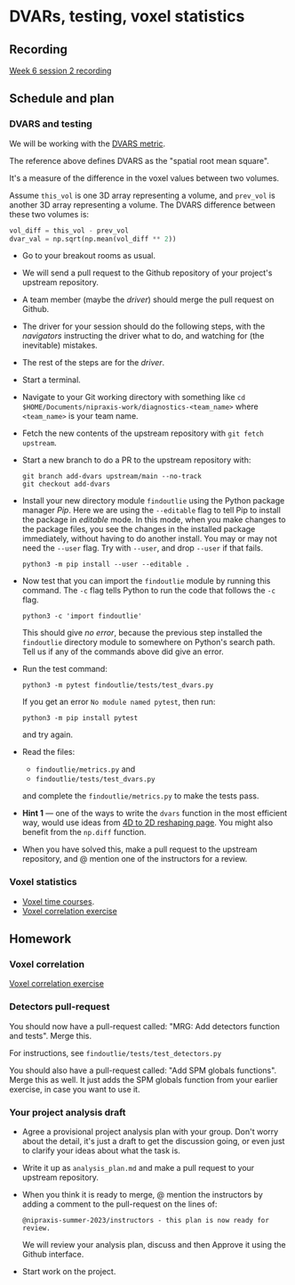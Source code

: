# DVARs, testing, voxel statistics

## Recording

[Week 6 session
2 recording](https://numfocus-org.zoom.us/rec/share/h4KwgYUV3j4YvdxfW9cgIhwCNoithzCdh_f4R9Ffp1T7WD5otdQlPJ9XGQZFADwc.9VrPjCFLhi8N3v5_)

## Schedule and plan

### DVARS and testing

We will be working with the [DVARS
metric](https://www.ncbi.nlm.nih.gov/pmc/articles/PMC5915574/).

The reference above defines DVARS as the "spatial root mean square".

It's a measure of the difference in the voxel values between two volumes.

Assume `this_vol` is one 3D array representing a volume, and `prev_vol` is
another 3D array representing a volume.  The DVARS difference between these two
volumes is:

```python
vol_diff = this_vol - prev_vol
dvar_val = np.sqrt(np.mean(vol_diff ** 2))
```

* Go to your breakout rooms as usual.
* We will send a pull request to the Github repository of your project's
  upstream repository.
* A team member (maybe the *driver*) should merge the pull request on Github.
* The driver for your session should do the following steps, with the
  *navigators* instructing the driver what to do, and watching for (the
  inevitable) mistakes.
* The rest of the steps are for the *driver*.
* Start a terminal.
* Navigate to your Git working directory with something like `cd
  $HOME/Documents/nipraxis-work/diagnostics-<team_name>` where `<team_name>` is
  your team name.
* Fetch the new contents of the upstream repository with `git fetch upstream`.
*   Start a new branch to do a PR to the upstream repository with:

    ```
    git branch add-dvars upstream/main --no-track
    git checkout add-dvars
    ```
*   Install your new directory module `findoutlie` using the Python package
    manager *Pip*.  Here we are using the `--editable` flag to tell Pip to
    install the package in *editable* mode.  In this mode, when you make
    changes to the package files, you see the changes in the installed package
    immediately, without having to do another install.  You may or may not need
    the `--user` flag.  Try with `--user`, and drop `--user` if that fails.

    ```
    python3 -m pip install --user --editable .
    ```

*   Now test that you can import the `findoutlie` module by running this
    command.  The `-c` flag tells Python to run the code that follows the `-c`
    flag.

    ```
    python3 -c 'import findoutlie'
    ```

    This should give *no error*, because the previous step installed the
    `findoutlie` directory module to somewhere on Python's search path. Tell us
    if any of the commands above did give an error.

*   Run the test command:

    ```
    python3 -m pytest findoutlie/tests/test_dvars.py
    ```

    If you get an error `No module named pytest`, then run:

    ```
    python3 -m pip install pytest
    ```

    and try again.

*   Read the files:

    * `findoutlie/metrics.py` and
    * `findoutlie/tests/test_dvars.py`

    and complete the `findoutlie/metrics.py` to make the tests pass.

* **Hint 1** — one of the ways to write the `dvars` function in the most
  efficient way, would use ideas from [4D to 2D reshaping
  page](https://textbook.nipraxis.org/reshape_and_4d.html). You might also
  benefit from the `np.diff` function.

* When you have solved this, make a pull request to the upstream repository,
  and @ mention one of the instructors for a review.

### Voxel statistics

* [Voxel time courses](https://textbook.nipraxis.org/voxel_time_courses).
* [Voxel correlation
  exercise](https://mybinder.org/v2/gh/nipraxis/summer-2023/main?urlpath=tree/voxel_correlation/voxel_correlation.ipynb)

## Homework

### Voxel correlation

[Voxel correlation
exercise](https://mybinder.org/v2/gh/nipraxis/summer-2023/main?urlpath=tree/voxel_correlation/voxel_correlation.ipynb)

### Detectors pull-request

You should now have a pull-request called: "MRG: Add detectors function and
tests".  Merge this.

For instructions, see `findoutlie/tests/test_detectors.py`

You should also have a pull-request called: "Add SPM globals functions".  Merge
this as well.  It just adds the SPM globals function from your earlier
exercise, in case you want to use it.

### Your project analysis draft

* Agree a provisional project analysis plan with your group.  Don't worry
  about the detail, it's just a draft to get the discussion going, or even
  just to clarify your ideas about what the task is.
* Write it up as `analysis_plan.md` and make a pull request to your upstream
  repository.
*   When you think it is ready to merge, @ mention the instructors by
    adding a comment to the pull-request on the lines of:

    `@nipraxis-summer-2023/instructors - this plan is now ready for review.`

    We will review your analysis plan, discuss and then Approve it using the
    Github interface.
* Start work on the project.
